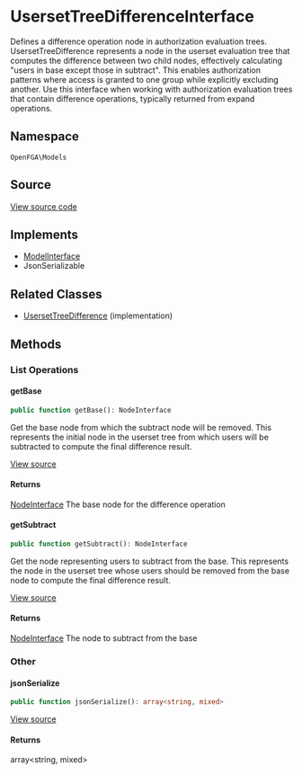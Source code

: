 # UsersetTreeDifferenceInterface

Defines a difference operation node in authorization evaluation trees. UsersetTreeDifference represents a node in the userset evaluation tree that computes the difference between two child nodes, effectively calculating &quot;users in base except those in subtract&quot;. This enables authorization patterns where access is granted to one group while explicitly excluding another. Use this interface when working with authorization evaluation trees that contain difference operations, typically returned from expand operations.

## Namespace
`OpenFGA\Models`

## Source
[View source code](https://github.com/evansims/openfga-php/blob/main/src/Models/UsersetTreeDifferenceInterface.php)

## Implements
* [ModelInterface](ModelInterface.md)
* JsonSerializable

## Related Classes
* [UsersetTreeDifference](Models/UsersetTreeDifference.md) (implementation)



## Methods

                                                            
### List Operations
#### getBase


```php
public function getBase(): NodeInterface
```

Get the base node from which the subtract node will be removed. This represents the initial node in the userset tree from which users will be subtracted to compute the final difference result.

[View source](https://github.com/evansims/openfga-php/blob/main/src/Models/UsersetTreeDifferenceInterface.php#L30)


#### Returns
[NodeInterface](NodeInterface.md)
 The base node for the difference operation

#### getSubtract


```php
public function getSubtract(): NodeInterface
```

Get the node representing users to subtract from the base. This represents the node in the userset tree whose users should be removed from the base node to compute the final difference result.

[View source](https://github.com/evansims/openfga-php/blob/main/src/Models/UsersetTreeDifferenceInterface.php#L40)


#### Returns
[NodeInterface](NodeInterface.md)
 The node to subtract from the base

### Other
#### jsonSerialize


```php
public function jsonSerialize(): array<string, mixed>
```


[View source](https://github.com/evansims/openfga-php/blob/main/src/Models/UsersetTreeDifferenceInterface.php#L46)


#### Returns
array&lt;string, mixed&gt;

